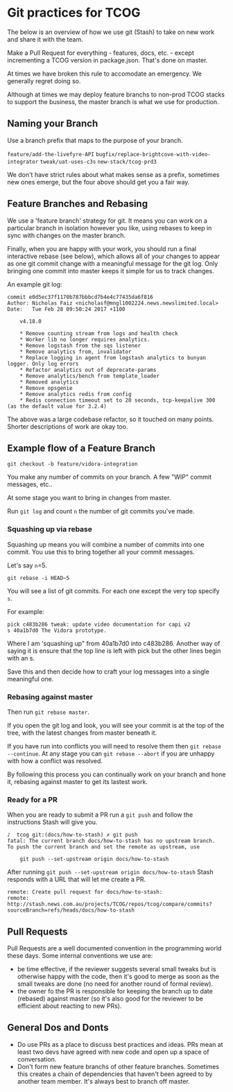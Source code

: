 
# Git practices for TCOG

The below is an overview of how we use git (Stash) to take on new work and share it with the team.

Make a Pull Request for everything - features, docs, etc. - except incrementing a TCOG version in package.json. That's done on master.

At times we have broken this rule to accomodate an emergency. We generally regret doing so.

Although at times we may deploy feature branchs to non-prod TCOG stacks to support the business, the master branch is what we use for production.

## Naming your Branch

Use a branch prefix that maps to the purpose of your branch. 

`feature/add-the-livefyre-API`
`bugfix/replace-brightcove-with-video-integrator`
`tweak/uat-uses-c3s`
`new-stack/tcog-prd3`

We don't have strict rules about what makes sense as a prefix, sometimes new ones emerge, but the four above should get you a fair way.

## Feature Branches and Rebasing

We use a 'feature branch' strategy for git. It means you can work on a particular branch in isolation however you like, using rebases to keep in sync with changes on the master branch. 

Finally, when you are happy with your work, you should run a final interactive rebase (see below), which allows all of your changes to appear as one git commit change with a meaningful message for the git log. Only bringing one commit into master keeps it simple for us to track changes.

An example git log:

```
commit e0d5ec37f1170b787bbbcd7b4e4c77435da6f816
Author: Nicholas Faiz <nicholasf@mngl1002224.news.newslimited.local>
Date:   Tue Feb 28 09:50:24 2017 +1100

    v4.18.0
    
    * Remove counting stream from logs and health check
    * Worker lib no longer requires analytics.
    * Remove logstash from the sqs listener
    * Remove analytics from, invalidator
    * Replace logging in agent from logstash analytics to bunyan logger. Only log errors
    * Refactor analytics out of deprecate-params
    * Remove analytics/bench from template_loader
    * Removed analytics
    * Remove opsgenie
    * Remove analytics redis from config
    * Redis connection timeout set to 20 seconds, tcp-keepalive 300 (as the default value for 3.2.4)

```

The above was a large codebase refactor, so it touched on many points. Shorter descriptions of work are okay too.

## Example flow of a Feature Branch

`git checkout -b feature/vidora-integration`

You make any number of commits on your branch. A few "WIP" commit messages, etc..

At some stage you want to bring in changes from master.

Run `git log` and count `n` the number of git commits you've made.

### Squashing up via rebase

Squashing up means you will combine a number of commits into one commit. You use this to bring together all your commit messages.

Let's say `n`=5.

`git rebase -i HEAD~5` 

You will see a list of git commits. For each one except the very top specify `s`.

For example:

```
pick c483b286 tweak: update video documentation for capi v2
s 40a1b7d0 The Vidora prototype.
```

Where I am 'squashing up" from 40a1b7d0 into c483b286. Another way of saying it is ensure that the top line is left with pick but the other lines begin with an s.

Save this and then decide how to craft your log messages into a single meaningful one.

### Rebasing against master

Then run `git rebase master`.

If you open the git log and look, you will see your commit is at the top of the tree, with the latest changes from master beneath it.

If you have run into conflicts you will need to resolve them then `git rebase --continue`. At any stage you can `git rebase --abort` if you are unhappy with how a conflict was resolved.

By following this process you can continually work on your branch and hone it, rebasing against master to get its lastest work.

### Ready for a PR

When you are ready to submit a PR run a `git push` and follow the instructions Stash will give you.

```
♪  tcog git:(docs/how-to-stash) ✗ git push
fatal: The current branch docs/how-to-stash has no upstream branch.
To push the current branch and set the remote as upstream, use

    git push --set-upstream origin docs/how-to-stash
```

After running `git push --set-upstream origin docs/how-to-stash` Stash responds with a URL that will let me create a PR.

```
remote: Create pull request for docs/how-to-stash:
remote:   http://stash.news.com.au/projects/TCOG/repos/tcog/compare/commits?sourceBranch=refs/heads/docs/how-to-stash 
```

## Pull Requests

Pull Requests are a well documented convention in the programming world these days. Some internal conventions we use are:

* be time effective, if the reviewer suggests several small tweaks but is otherwise happy with the code, then it's good to merge as soon as the small tweaks are done (no need for another round of formal review).
* the owner fo the PR is responsible for keeping the branch up to date (rebased) against master (so it's also good for the reviewer to be efficient about reacting to new PRs).

## General Dos and Donts

* Do use PRs as a place to discuss best practices and ideas. PRs mean at least two devs have agreed with new code and open up a space of conversation.
* Don't form new feature branchs of other feature branches. Sometimes this creates a chain of dependencies that haven't been agreed to by another team member. It's always best to branch off master.
